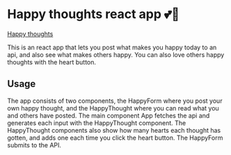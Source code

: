 # Happy thoughts react app 💕💭
[Happy thoughts](https://frijon-happy-thoughts.netlify.com/)

This is an react app that lets you post what makes you happy today to an api, and also see what makes others happy. You can also love others happy thoughts with the heart button. 

## Usage
The app consists of two components, the HappyForm where you post your own happy thought, and the HappyThought where you can read what you and others have posted. 
The main component App fetches the api and generates each input with the HappyThought component. The HappyThought components also show how many hearts each thought has gotten, and adds one each time you click the heart button. The HappyForm submits to the API. 